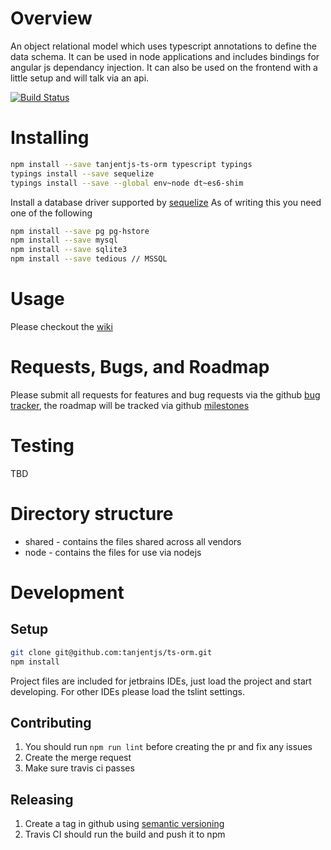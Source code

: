 Overview
========
An object relational model which uses typescript annotations to define the data
schema. It can be used in node applications and includes bindings for angular 
js dependancy injection. It can also be used on the frontend with a little setup
and will talk via an api.

[![Build Status](https://travis-ci.org/tanjentjs/ts-orm.svg?branch=master)](https://travis-ci.org/tanjentjs/ts-orm)

Installing
==========
```bash
npm install --save tanjentjs-ts-orm typescript typings
typings install --save sequelize
typings install --save --global env~node dt~es6-shim
```
Install a database driver supported by [sequelize](http://docs.sequelizejs.com/en/latest/docs/getting-started/) As
of writing this you need one of the following
```bash
npm install --save pg pg-hstore
npm install --save mysql
npm install --save sqlite3
npm install --save tedious // MSSQL
```
Usage
=====

Please checkout the [wiki](../../wiki)

Requests, Bugs, and Roadmap
===========================
Please submit all requests for features and bug requests via the github
 [bug tracker](../../issues), the roadmap will be tracked via github
 [milestones](../../milestones)

Testing
=======
TBD

Directory structure
=======
* shared - contains the files shared across all vendors
* node - contains the files for use via nodejs

Development
===========

Setup
-----
```bash
git clone git@github.com:tanjentjs/ts-orm.git
npm install
```
Project files are included for jetbrains IDEs, just load the project and start developing.
For other IDEs please load the tslint settings.

Contributing
------------
1. You should run `npm run lint` before creating the pr and fix any issues
1. Create the merge request
1. Make sure travis ci passes

Releasing
---------
1. Create a tag in github using [semantic versioning](http://semver.org/)
1. Travis CI should run the build and push it to npm

